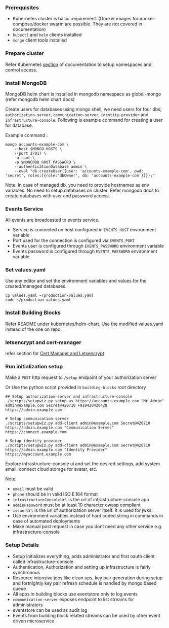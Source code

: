 ### Prerequisites

- Kubernetes cluster is basic requirement. (Docker images for docker-compose/docker swarm are possible. They are not covered in documentation)
- `kubectl` and `helm` clients installed
- `mongo` client tools installed

### Prepare cluster

Refer Kubernetes [section](./create-namespace-for-repo.md) of documentation to setup namespaces and control access.

### Install MongoDB

MongoDB helm chart is installed in mongodb namespace as global-mongo (refer mongodb helm chart docs)

Create users for databases using mongo shell, we need users for four dbs; `authorization-server`, `communication-server`, `identity-provider` and `infrastructure-console`. Following is example command for creating a user for database.

Example command :

```shell
mongo accounts-example-com \
    --host $MONGO_HOSTS \
    --port 27017 \
    -u root \
    -p $MONGODB_ROOT_PASSWORD \
    --authenticationDatabase admin \
    --eval "db.createUser({user: 'accounts-example-com', pwd: 'secret', roles:[{role:'dbOwner', db: 'accounts-example-com'}]});"
```

Note: In case of managed db, you need to provide hostnames as env variables. No need to setup databases on cluster. Refer mongodb docs to create databases with user and password access.

### Events Service

All events are broadcasted to events service.

- Service is connected on host configured in `EVENTS_HOST` environment variable
- Port used for the connection is configured via `EVENTS_PORT`
- Events user is configured through `EVENTS_PASSWORD` environment variable
- Events password is configured through `EVENTS_PASSWORD` environment variable

### Set values.yaml

Use any editor and set the environment variables and values for the created/managed databases.

```shell
cp values.yaml ~/production-values.yaml
code ~/production-values.yaml
```

### Install Building Blocks

Refer README under kubernetes/helm-chart.
Use the modified values.yaml instead of the one on repo.

### letsencrypt and cert-manager

refer section for [Cert Manager and Letsencrypt](./cert-manager-letsencrypt.md)

### Run initialization setup

Make a `POST` http request to `/setup` endpoint of your authorization server

Or Use the python script provided in `building-blocks` root directory

```shell
## Setup authorization-server and infrastructure-console
./scripts/setupwiz.py setup-as https://accounts.example.com "Mr Admin" admin@example.com Secret@420710 +919420420420 https://admin.example.com

# Setup communication-server
./scripts/setupwiz.py add-client admin@example.com Secret@420710 https://admin.example.com "Communication Server" https://connect.example.com

# Setup identity-provider
./scripts/setupwiz.py add-client admin@example.com Secret@420710 https://admin.example.com "Identity Provider" https://myaccount.example.com
```

Explore infrastructure-console ui and set the desired settings, add system email. connect cloud storage for avatar, etc.

Note:

- `email` must be valid
- `phone` should be in valid ISO E.164 format
- `infrastructureConsoleUrl` is the url of infrastructure-console app
- `adminPassword` must be at least 10 character owasp compliant
- `issuerUrl` is the url of authorization server itself. It is used for jwks.
- Use environment variables instead of hard coded string in commands in case of automated deployments
- Make manual post request in case you dont need any other service e.g. infrastructure-console

### Setup Details

- Setup initializes everything, adds administrator and first oauth client called infrastructure-console
- Authentication, Authorization and setting up infrastructure is fairly synchronous
- Resource intensive jobs like clean ups, key pair generation during setup and fortnightly key pair refresh schedule is handled by mongo based queue
- All apps in building blocks use eventstore only to log events
- `communication-server` exposes endpoint to list streams for administrators
- eventstore can be used as audit log
- Events from building block related streams can be used by other event driven microservice
